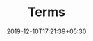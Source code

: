 ---
title: "Terms"
metaTitle: "Terms of Service - myly"
keywords: "myly terms of use, privacy, data security"
descirption: "myly Terms of Service"
date: 2019-12-10T17:21:39+05:30
draft: true
---